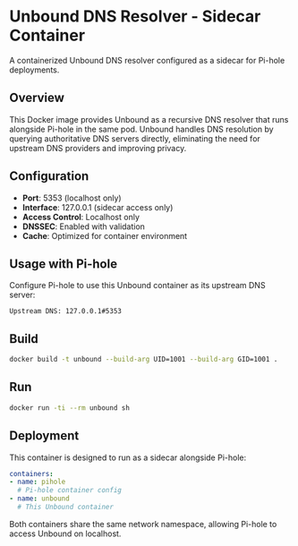 # Unbound DNS Resolver - Sidecar Container

A containerized Unbound DNS resolver configured as a sidecar for Pi-hole deployments.

## Overview

This Docker image provides Unbound as a recursive DNS resolver that runs alongside Pi-hole in the same pod. Unbound handles DNS resolution by querying authoritative DNS servers directly, eliminating the need for upstream DNS providers and improving privacy.

## Configuration

- **Port**: 5353 (localhost only)
- **Interface**: 127.0.0.1 (sidecar access only)
- **Access Control**: Localhost only
- **DNSSEC**: Enabled with validation
- **Cache**: Optimized for container environment

## Usage with Pi-hole

Configure Pi-hole to use this Unbound container as its upstream DNS server:

```
Upstream DNS: 127.0.0.1#5353
```

## Build

```sh
docker build -t unbound --build-arg UID=1001 --build-arg GID=1001 .
```

## Run
```sh
docker run -ti --rm unbound sh
```

## Deployment

This container is designed to run as a sidecar alongside Pi-hole:

```yaml
containers:
- name: pihole
  # Pi-hole container config
- name: unbound
  # This Unbound container
```

Both containers share the same network namespace, allowing Pi-hole to access Unbound on localhost.
